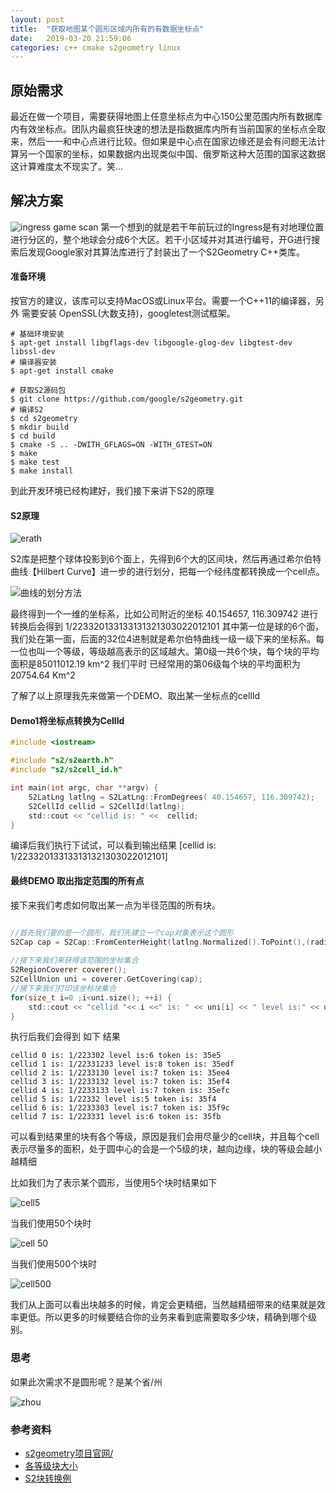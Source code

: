 ```yaml
---
layout: post
title:  "获取地图某个圆形区域内所有的有数据坐标点"
date:   2019-03-20 21:59:06
categories: c++ cmake s2geometry linux
---
```

## 原始需求 ##

最近在做一个项目，需要获得地图上任意坐标点为中心150公里范围内所有数据库内有效坐标点。团队内最疯狂快速的想法是指数据库内所有当前国家的坐标点全取来，然后一一和中心点进行比较。但如果是中心点在国家边缘还是会有问题无法计算另一个国家的坐标，如果数据内出现类似中国、俄罗斯这种大范围的国家这数据这计算难度太不现实了。笑...

## 解决方案 ##

![ingress game scan](http://guohai163.github.io/doc-pic/2019-03/IMG_1979.PNG)
第一个想到的就是若干年前玩过的Ingress是有对地理位置进行分区的，整个地球会分成6个大区。若干小区域并对其进行编号，开G进行搜索后发现Google家对其算法库进行了封装出了一个S2Geometry C++类库。

#### 准备环境 ####

按官方的建议，该库可以支持MacOS或Linux平台。需要一个C++11的编译器，另外 需要安装 OpenSSL(大数支持)，googletest测试框架。

~~~ shell
# 基础环境安装
$ apt-get install libgflags-dev libgoogle-glog-dev libgtest-dev libssl-dev
# 编译器安装
$ apt-get install cmake

# 获取S2源码包
$ git clone https://github.com/google/s2geometry.git
# 编译S2
$ cd s2geometry
$ mkdir build
$ cd build
$ cmake -S .. -DWITH_GFLAGS=ON -WITH_GTEST=ON
$ make
$ make test
$ make install
~~~
到此开发环境已经构建好，我们接下来讲下S2的原理

#### S2原理 ####

![erath](http://s2geometry.io/devguide/img/s2curve-small.gif)

S2库是把整个球体投影到6个面上，先得到6个大的区间块，然后再通过希尔伯特曲线【Hilbert Curve】进一步的进行划分，把每一个经纬度都转换成一个cell点。

![曲线的划分方法](http://s2geometry.io/devguide/img/hilbert-figure.gif)

最终得到一个一维的坐标系，比如公司附近的坐标 40.154657, 116.309742 进行转换后会得到   1/223320133133131321303022012101 其中第一位是球的6个面，我们处在第一面，后面的32位4进制就是希尔伯特曲线一级一级下来的坐标系。每一位也叫一个等级，等级越高表示的区域越大。第0级一共6个块，每个块的平均面积是85011012.19 km^2  我们平时 已经常用的第06级每个块的平均面积为 20754.64 Km^2


了解了以上原理我先来做第一个DEMO、取出某一坐标点的cellId

#### Demo1将坐标点转换为CellId ####

~~~ c
#include <iostream>

#include "s2/s2earth.h"
#include "s2/s2cell_id.h"

int main(int argc, char **argv) {
    S2LatLng latlng = S2LatLng::FromDegrees( 40.154657, 116.309742);
    S2CellId cellid = S2CellId(latlng);
    std::cout << "cellid is: " <<  cellid;
}
~~~

编译后我们执行下试试，可以看到输出结果 [cellid is: 1/223320133133131321303022012101]

#### 最终DEMO 取出指定范围的所有点 ####

接下来我们考虑如何取出某一点为半径范围的所有块。

~~~ c

//首先我们要的是一个圆形，我们先建立一个cap对象表示这个圆形
S2Cap cap = S2Cap::FromCenterHeight(latlng.Normalized().ToPoint(),(radius_radians*radius_radians)/2.0);
    
//接下来我们来获得该范围的坐标集合
S2RegionCoverer coverer();
S2CellUnion uni = coverer.GetCovering(cap);
//接下来我们打印该坐标块集合
for(size_t i=0 ;i<uni.size(); ++i) {
    std::cout << "cellid "<< i <<" is: " << uni[i] << " level is:" << uni[i].level()<<" token is: " << uni[i].ToToken().c_str() << "\n";
}

~~~

执行后我们会得到 如下 结果

~~~
cellid 0 is: 1/223302 level is:6 token is: 35e5
cellid 1 is: 1/22331233 level is:8 token is: 35edf
cellid 2 is: 1/2233130 level is:7 token is: 35ee4
cellid 3 is: 1/2233132 level is:7 token is: 35ef4
cellid 4 is: 1/2233133 level is:7 token is: 35efc
cellid 5 is: 1/22332 level is:5 token is: 35f4
cellid 6 is: 1/2233303 level is:7 token is: 35f9c
cellid 7 is: 1/223331 level is:6 token is: 35fb
~~~
可以看到结果里的块有各个等级，原因是我们会用尽量少的cell块，并且每个cell表示尽量多的面积，处于圆中心的会是一个5级的块，越向边缘，块的等级会越小越精细

比如我们为了表示某个圆形，当使用5个块时结果如下

![cell5](http://guohai163.github.io/doc-pic/2019-03/kirkland_5.gif)

当我们使用50个块时

![cell 50](http://guohai163.github.io/doc-pic/2019-03/kirkland_50.gif)

当我们使用500个块时

![cell500](http://guohai163.github.io/doc-pic/2019-03/kirkland_500.gif)

我们从上面可以看出块越多的时候，肯定会更精细，当然越精细带来的结果就是效率更低。所以更多的时候要结合你的业务来看到底需要取多少块，精确到哪个级别。

### 思考 ###
如果此次需求不是圆形呢？是某个省/州

![zhou](http://guohai163.github.io/doc-pic/2019-03/florida2.gif)


### 参考资料 ###
* [s2geometry项目官网/](http://s2geometry.io/)
* [各等级块大小](https://s2geometry.io/resources/s2cell_statistics)
* [S2块转换例](http://s2geometry.io/devguide/examples/coverings.html)